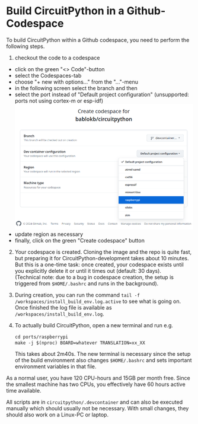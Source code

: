 Build CircuitPython in a Github-Codespace
=========================================

To build CircuitPython within a Github codespace, you need to perform
the following steps.

  1. checkout the code to a codespace

  - click on the green "<> Code"-button
  - select the Codespaces-tab
  - choose "+ new with options..." from the "..."-menu
  - in the following screen select the branch and then
  - select the port instead of "Default project configuration"
    (unsupported: ports not using cortex-m or esp-idf)  
    ![](./codespace_options.png)
  - update region as necessary
  - finally, click on the green "Create codespace" button

  2. Your codespace is created. Cloning the image and the repo is quite fast,
     but preparing it for CircuitPython-development takes about 10 minutes.
     But this is a one-time task: once created, your codespace exists
     until you explicitly delete it or until it times out (default: 30 days).  
     (Technical note: due to a bug in codespace creation, the setup is
     triggered from `$HOME/.bashrc` and runs in the background).

  3. During creation, you can run the command
     `tail -f /workspaces/install_build_env.log.active`
     to see what is going on. Once finished the log file is available
     as `/workspaces/install_build_env.log`.

  4. To actually build CircuitPython, open a new terminal and run e.g.

         cd ports/raspberrypi
         make -j $(nproc) BOARD=whatever TRANSLATION=xx_XX

     This takes about 2m40s. The new terminal is necessary since the
     setup of the build environment also changes `$HOME/.bashrc` and
     sets important environment variables in that file.

As a normal user, you have 120 CPU-hours and 15GB per month free. Since
the smallest machine has two CPUs, you effectively have 60 hours active
time available.

All scripts are in `circuitpython/.devcontainer` and can also be executed
manually which should usually not be necessary. With small changes, they
should also work on a Linux-PC or laptop.
